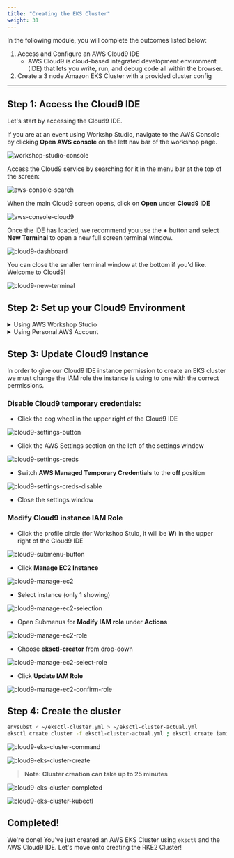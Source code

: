 ```yaml
---
title: "Creating the EKS Cluster"
weight: 31
---
```


In the following module, you will complete the outcomes listed below:

1. Access and Configure an AWS Cloud9 IDE
   * AWS Cloud9 is cloud-based integrated development environment (IDE) that lets you write, run, and debug code all within the browser.
2. Create a 3 node Amazon EKS Cluster with a provided cluster config

---


## Step 1: Access the Cloud9 IDE

Let's start by accessing the Cloud9 IDE.

If you are at an event using Workshp Studio, navigate to the AWS Console by clicking **Open AWS console** on the left 
nav bar of the workshop page.

![workshop-studio-console](/static/images/content/cloud9/access-console.png)

Access the Cloud9 service by searching for it in the menu bar at the top of the screen:

![aws-console-search](/static/images/content/cloud9/search.png)

When the main Cloud9 screen opens, click on **Open** under **Cloud9 IDE**

![aws-console-cloud9](/static/images/content/cloud9/open.png)

Once the IDE has loaded, we recommend you use the **+** button and select **New Terminal** to open a new full screen terminal window.

![cloud9-dashboard](/static/images/content/cloud9/terminal-open.png)

You can close the smaller terminal window at the bottom if you'd like. Welcome to Cloud9!

![cloud9-new-terminal](/static/images/content/cloud9/terminal.png)

## Step 2: Set up your Cloud9 Environment

<details>
<summary>Using AWS Workshop Studio</summary>

### Download the env-setup.sh file:

The setup script will install (or update) a few tools and set environment variables in the Cloud9 IDE.

* Run **curl** command in the Cloud9 terminal:

```bash
cd
curl ':assetUrl{path="/resources/env-setup.sh" source=s3}' --output /tmp/setup.sh
```

![cloud9-setupScript-download](/static/images/content/cloud9/setupScript-download.png)

### Run the setup script

* Run **env-setup.sh**:
    
```bash
cd
. /tmp/setup.sh
```

![cloud9-setupScript-start](/static/images/content/cloud9/startSetup-script.png)


### Download the cluster config:

The cluster config file defines the EKS cluster settings and permissions for the cluster.

* Run the **curl** command in the Cloud9 terminal):

```bash
curl ':assetUrl{path="/resources/eksctl-cluster.yml" source=s3}' --output ~/eksctl-cluster.yml
```

![cloud9-eks-config-download](/static/images/content/cloud9/eks-conf-download.png)

</details>

<details>
<summary>Using Personal AWS Account</summary>

### Upload the required files:

Upload the **env-setup.sh** and **eks-cluster.yml** files that were downloaded in the **Workshop Environment** section of the instructions to the Cloud9 environment

The setup script will install (or update) a few tools and set environment variables in the Cloud9 IDE.

* Upload the required files

You can upload files directly to your Cloud9 environment using drag and drop

   * Click **File** in the top left of the Cloud9 environment
   * Click **Upload Local Files...**

![cloud9-setupScript-download](/static/images/content/cloud9/upload-files.png)

   * Drag and drop the eks-cluster.yml and env-setup.sh files into the **Upload Files** pop-up window
   
![cloud9-setupScript-download](/static/images/content/cloud9/drag-drop.png)

   * Verify File upload

![cloud9-setupScript-download](/static/images/content/cloud9/confirm-upload.png)

Though files upload to the **environment** directory, it's somewhat more straightforward to work in the home directory.

* Run **copy** command in the Cloud9 terminal:

```bash
cd
cp environment/env-setup.sh /tmp/
cp environment/eksctl-cluster.yml .
```

![cloud9-setupScript-download](/static/images/content/cloud9/setupScripts.png)

### Run the setup script

* Run **env-setup.sh**:
    
```bash
cd
. /tmp/env-setup.sh
```

![cloud9-setupScript-start](/static/images/content/cloud9/startSetupPersonal-script.png)

</details>

## Step 3: Update Cloud9 Instance

In order to give our Cloud9 IDE instance permission to create an EKS cluster we
must change the IAM role the instance is using to one with the correct permissions.

### Disable Cloud9 temporary credentials:
* Click the cog wheel in the upper right of the Cloud9 IDE
    
![cloud9-settings-button](/static/images/content/cloud9/cloud9-settings.png)
    
* Click the AWS Settings section on the left of the settings window
    
![cloud9-settings-creds](/static/images/content/cloud9/temp-creds.png)

* Switch **AWS Managed Temporary Credentials** to the **off** position

![cloud9-settings-creds-disable](/static/images/content/cloud9/temp-creds-off.png)

* Close the settings window

### Modify Cloud9 instance IAM Role

* Click the profile circle (for Workshop Stuio, it will be **W**) in the upper right of the Cloud9 IDE

![cloud9-submenu-button](/static/images/content/cloud9/open-submenu.png)

* Click **Manage EC2 Instance**

![cloud9-manage-ec2](/static/images/content/cloud9/manage-ec2.png)

* Select instance (only 1 showing)

![cloud9-manage-ec2-selection](/static/images/content/cloud9/select-instance.png)

* Open Submenus for **Modify IAM role** under **Actions**

![cloud9-manage-ec2-role](/static/images/content/cloud9/modify-role.png)

* Choose **eksctl-creator** from drop-down

![cloud9-manage-ec2-select-role](/static/images/content/cloud9/choose-eksctl-creator.png)

* Click **Update IAM Role**

![cloud9-manage-ec2-confirm-role](/static/images/content/cloud9/update-iam-role.png)

## Step 4: Create the cluster

```bash
envsubst < ~/eksctl-cluster.yml > ~/eksctl-cluster-actual.yml
eksctl create cluster -f eksctl-cluster-actual.yml ; eksctl create iamidentitymapping --cluster $EKS_CLUSTER_NAME --region=$AWS_REGION --arn $rancherUser --group system:masters --username rancher
```

![cloud9-eks-cluster-command](/static/images/content/cloud9/envsub.png)

![cloud9-eks-cluster-create](/static/images/content/cloud9/eksctl-create.png)

> **Note: Cluster creation can take up to 25 minutes**

![cloud9-eks-cluster-completed](/static/images/content/cloud9/completeCluster.png)

![cloud9-eks-cluster-kubectl](/static/images/content/cloud9/coupleKubeCmds.png)


## Completed!

We're done! You've just created an AWS EKS Cluster using `eksctl` and the AWS Cloud9 IDE. Let's move onto creating the RKE2 Cluster!